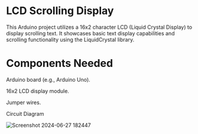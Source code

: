 # LCD Scrolling Display

This Arduino project utilizes a 16x2 character LCD (Liquid Crystal Display) to display scrolling text. It showcases basic text display capabilities and scrolling functionality using the LiquidCrystal library.

# Components Needed

Arduino board (e.g., Arduino Uno).

16x2 LCD display module.

Jumper wires.

Circuit Diagram

![Screenshot 2024-06-27 182447](https://github.com/piyush-mohanty82/1_arduino_projects/assets/174017382/59f46252-c63b-47c3-bb4d-9eea7fc85c0a)
